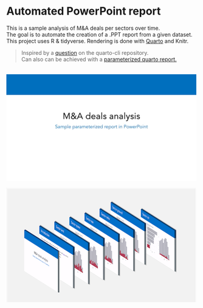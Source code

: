 # Automated PowerPoint report

This is a sample analysis of M&A deals per sectors over time.\
The goal is to automate the creation of a .PPT report from a given dataset.\
This project uses R & tidyverse. Rendering is done with [Quarto](https://quarto.org/docs/presentations/powerpoint.html) and Knitr.

> Inspired by a [question](https://github.com/quarto-dev/quarto-cli/discussions/2403) on the quarto-cli repository.\
> Can also can be achieved with a [parameterized quarto report.](https://bookdown.org/yihui/rmarkdown/parameterized-reports.html)

\
![](docs/demo.gif)

![](docs/logo.png)
